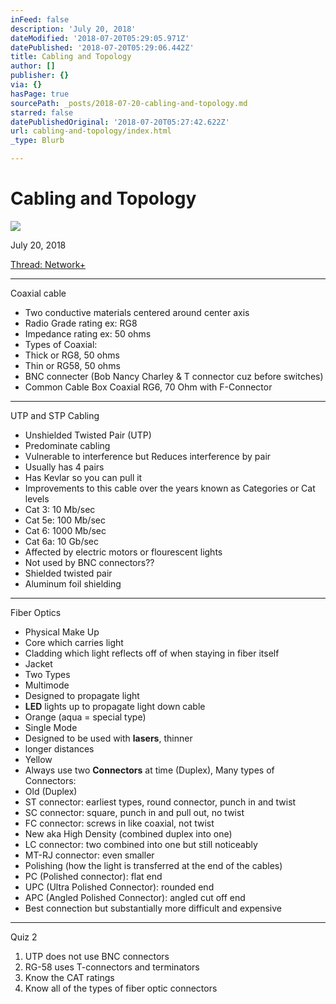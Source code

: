 ```yaml
---
inFeed: false
description: 'July 20, 2018'
dateModified: '2018-07-20T05:29:05.971Z'
datePublished: '2018-07-20T05:29:06.442Z'
title: Cabling and Topology
author: []
publisher: {}
via: {}
hasPage: true
sourcePath: _posts/2018-07-20-cabling-and-topology.md
starred: false
datePublishedOriginal: '2018-07-20T05:27:42.622Z'
url: cabling-and-topology/index.html
_type: Blurb

---
```

# Cabling and Topology
![](https://the-grid-user-content.s3-us-west-2.amazonaws.com/1e0ec187-7ac9-48ad-94a6-0ead15f79f9a.jpg)

July 20, 2018

[Thread: Network+][0]

---

Coaxial cable

* Two conductive materials centered around center axis
* Radio Grade rating ex: RG8
* Impedance rating ex: 50 ohms
* Types of Coaxial:
* Thick or RG8, 50 ohms
* Thin or RG58, 50 ohms
* BNC connecter (Bob Nancy Charley & T connector cuz before switches)
* Common Cable Box Coaxial RG6, 70 Ohm with F-Connector

---

UTP and STP Cabling

* Unshielded Twisted Pair (UTP)
* Predominate cabling
* Vulnerable to interference but Reduces interference by pair
* Usually has 4 pairs
* Has Kevlar so you can pull it
* Improvements to this cable over the years known as Categories or Cat levels
* Cat 3: 10 Mb/sec
* Cat 5e: 100 Mb/sec
* Cat 6: 1000 Mb/sec
* Cat 6a: 10 Gb/sec
* Affected by electric motors or flourescent lights
* Not used by BNC connectors??
* Shielded twisted pair
* Aluminum foil shielding

---

Fiber Optics

* Physical Make Up
* Core which carries light
* Cladding which light reflects off of when staying in fiber itself
* Jacket
* Two Types
* Multimode
* Designed to propagate light
* **LED** lights up to propagate light down cable
* Orange (aqua = special type)
* Single Mode
* Designed to be used with **lasers**, thinner
* longer distances
* Yellow
* Always use two **Connectors** at time (Duplex), Many types of Connectors:
* Old (Duplex)
* ST connector: earliest types, round connector, punch in and twist
* SC connector: square, punch in and pull out, no twist
* FC connector: screws in like coaxial, not twist
* New aka High Density (combined duplex into one)
* LC connector: two combined into one but still noticeably
* MT-RJ connector: even smaller
* Polishing (how the light is transferred at the end of the cables)
* PC (Polished connector): flat end
* UPC (Ultra Polished Connector): rounded end
* APC (Angled Polished Connector): angled cut off end
* Best connection but substantially more difficult and expensive

---

Quiz 2

1. UTP does not use BNC connectors
2. RG-58 uses T-connectors and terminators
3. Know the CAT ratings
4. Know all of the types of fiber optic connectors

[0]: http://ryanroe.io/thread-network/